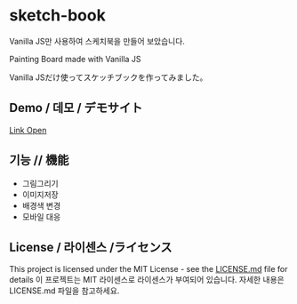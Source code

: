 # sketch-book
Vanilla JS만 사용하여 스케치북을 만들어 보았습니다. 

Painting Board made with Vanilla JS

Vanilla JSだけ使ってスケッチブックを作ってみました。

## Demo / 데모 / デモサイト

[Link Open](https://sketch-book-web.netlify.app/)

## 기능 // 機能

* 그림그리기
* 이미지저장
* 배경색 변경
* 모바일 대응

## License / 라이센스 /ライセンス

This project is licensed under the MIT License - see the [LICENSE.md](https://gist.github.com/PurpleBooth/LICENSE.md) file for details
이 프로젝트는 MIT 라이센스로 라이센스가 부여되어 있습니다. 자세한 내용은 LICENSE.md 파일을 참고하세요.

